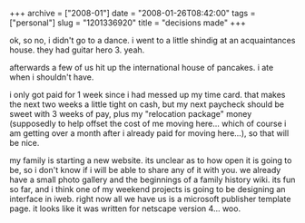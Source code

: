 +++
archive = ["2008-01"]
date = "2008-01-26T08:42:00"
tags = ["personal"]
slug = "1201336920"
title = "decisions made"
+++

ok, so no, i didn't go to a dance. i went to a little shindig at an
acquaintances house. they had guitar hero 3. yeah.

afterwards a few of us hit up the international house of pancakes. i ate
when i shouldn't have.

i only got paid for 1 week since i had messed up my time card. that makes
the next two weeks a little tight on cash, but my next paycheck should be
sweet with 3 weeks of pay, plus my "relocation package" money (supposedly
to help offset the cost of me moving here... which of course i am getting
over a month after i already paid for moving here...), so that will be
nice.

my family is starting a new website. its unclear as to how open it is
going to be, so i don't know if i will be able to share any of it with
you. we already have a small photo gallery and the beginnings of a family
history wiki. its fun so far, and i think one of my weekend projects is
going to be designing an interface in iweb. right now all we have us is
a microsoft publisher template page. it looks like it was written for
netscape version 4... woo.

